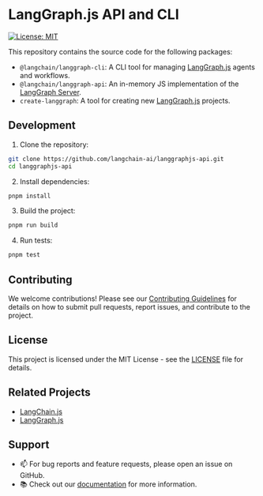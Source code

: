 # LangGraph.js API and CLI

[![License: MIT](https://img.shields.io/badge/License-MIT-yellow.svg)](https://opensource.org/licenses/MIT)

This repository contains the source code for the following packages:

- `@langchain/langgraph-cli`: A CLI tool for managing [LangGraph.js](https://github.com/langchain-ai/langgraphjs) agents and workflows.
- `@langchain/langgraph-api`: An in-memory JS implementation of the [LangGraph Server](https://langchain-ai.github.io/langgraph/concepts/langgraph_server/).
- `create-langgraph`: A tool for creating new [LangGraph.js](https://github.com/langchain-ai/langgraphjs) projects.

## Development

1. Clone the repository:

```bash
git clone https://github.com/langchain-ai/langgraphjs-api.git
cd langgraphjs-api
```

2. Install dependencies:

```bash
pnpm install
```

3. Build the project:

```bash
pnpm run build
```

4. Run tests:

```bash
pnpm test
```

## Contributing

We welcome contributions! Please see our [Contributing Guidelines](CONTRIBUTING.md) for details on how to submit pull requests, report issues, and contribute to the project.

## License

This project is licensed under the MIT License - see the [LICENSE](LICENSE) file for details.

## Related Projects

- [LangChain.js](https://github.com/langchain-ai/langchainjs)
- [LangGraph.js](https://github.com/langchain-ai/langgraphjs)

## Support

- 📫 For bug reports and feature requests, please open an issue on GitHub.
- 📚 Check out our [documentation](https://langchain-ai.github.io/langgraph/cloud/reference/cli/) for more information.
